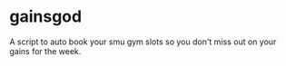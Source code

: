 # gainsgod
A script to auto book your smu gym slots so you don't miss out on your gains for the week.
